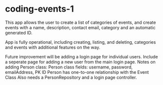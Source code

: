 # coding-events-1
This app allows the user to create a list of categories of events, and create events with a name, description, contact email, category and an automatic generated ID. 

App is fully operational, including creating, listing, and deleting, categories and events with additional features on the way.

Future improvement will be adding a login page for individual users.
Include a seperate page for adding a new user from the main login page.
Notes on adding Person class:
Person class fields: username, password, emailAddress, PK ID
Person has one-to-one relationship with the Event Class
Also needs a PersonRepository and a login page controller.
